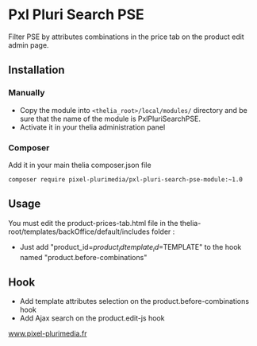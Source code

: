 # Pxl Pluri Search PSE

Filter PSE by attributes combinations in the price tab on the product edit admin page.

## Installation

### Manually

* Copy the module into ```<thelia_root>/local/modules/``` directory and be sure that the name of the module is PxlPluriSearchPSE.
* Activate it in your thelia administration panel

### Composer

Add it in your main thelia composer.json file

```
composer require pixel-plurimedia/pxl-pluri-search-pse-module:~1.0
```

## Usage

You must edit the product-prices-tab.html file in the thelia-root/templates/backOffice/default/includes folder :
* Just add "product_id=$product_id template_id=$TEMPLATE" to the hook named "product.before-combinations"

## Hook

* Add template attributes selection on the product.before-combinations hook
* Add Ajax search on the product.edit-js hook

www.pixel-plurimedia.fr
